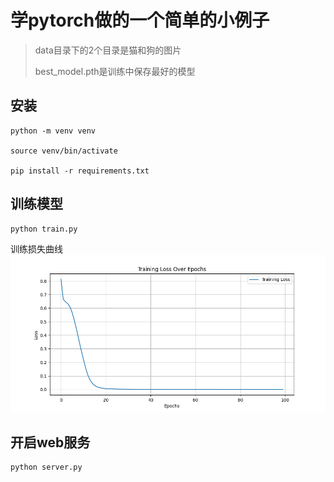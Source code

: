 # 学pytorch做的一个简单的小例子

> data目录下的2个目录是猫和狗的图片
> 
> best_model.pth是训练中保存最好的模型

## 安装

```shell
python -m venv venv

source venv/bin/activate

pip install -r requirements.txt
```

## 训练模型

```shell
python train.py
```

训练损失曲线
![训练结果](./loss_curve.png)

## 开启web服务

```shell
python server.py
```
